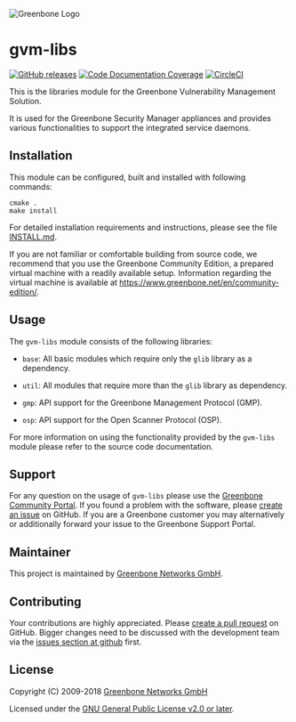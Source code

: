 ![Greenbone Logo](https://www.greenbone.net/wp-content/uploads/gb_logo_resilience_horizontal.png)

# gvm-libs

[![GitHub releases](https://img.shields.io/github/release/greenbone/gvm-libs.svg)](https://github.com/greenbone/gvm-libs/releases)
[![Code Documentation Coverage](https://img.shields.io/codecov/c/github/greenbone/gvm-libs.svg?label=Doc%20Coverage&logo=codecov)](https://codecov.io/gh/greenbone/gvm-libs)
[![CircleCI](https://circleci.com/gh/greenbone/gvm-libs/tree/master.svg?style=svg)](https://circleci.com/gh/greenbone/gvm-libs/tree/master)

This is the libraries module for the Greenbone Vulnerability Management Solution.

It is used for the Greenbone Security Manager appliances and provides various
functionalities to support the integrated service daemons.

## Installation

This module can be configured, built and installed with following commands:

    cmake .
    make install

For detailed installation requirements and instructions, please see the file
[INSTALL.md](INSTALL.md).

If you are not familiar or comfortable building from source code, we recommend
that you use the Greenbone Community Edition, a prepared virtual machine with a
readily available setup. Information regarding the virtual machine is available
at <https://www.greenbone.net/en/community-edition/>.

## Usage

The `gvm-libs` module consists of the following libraries:

- `base`: All basic modules which require only the `glib` library as a dependency.

- `util`: All modules that require more than the `glib` library as dependency.

- `gmp`: API support for the Greenbone Management Protocol (GMP).

- `osp`: API support for the Open Scanner Protocol (OSP).

For more information on using the functionality provided by the `gvm-libs`
module please refer to the source code documentation.

## Support

For any question on the usage of `gvm-libs` please use the [Greenbone Community
Portal](https://community.greenbone.net/c/gse). If you found a problem with the
software, please [create an issue](https://github.com/greenbone/gvm-libs/issues)
on GitHub. If you are a Greenbone customer you may alternatively or additionally
forward your issue to the Greenbone Support Portal.

## Maintainer

This project is maintained by [Greenbone Networks GmbH](https://www.greenbone.net/).

## Contributing

Your contributions are highly appreciated. Please [create a pull
request](https://github.com/greenbone/gvm-libs/pulls) on GitHub. Bigger changes
need to be discussed with the development team via the [issues section at
github](https://github.com/greenbone/gvm-libs/issues) first.

## License

Copyright (C) 2009-2018 [Greenbone Networks GmbH](https://www.greenbone.net/)

Licensed under the [GNU General Public License v2.0 or later](COPYING).

